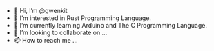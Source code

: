 - 👋 Hi, I’m @gwenkit
- 👀 I’m interested in Rust Programming Language.
- 🌱 I’m currently learning Arduino and The C Programming Language.
- 💞️ I’m looking to collaborate on ...
- 📫 How to reach me ...

<!---
gwenkit/gwenkit is a ✨ special ✨ repository because its `README.md` (this file) appears on your GitHub profile.
You can click the Preview link to take a look at your changes.
--->
